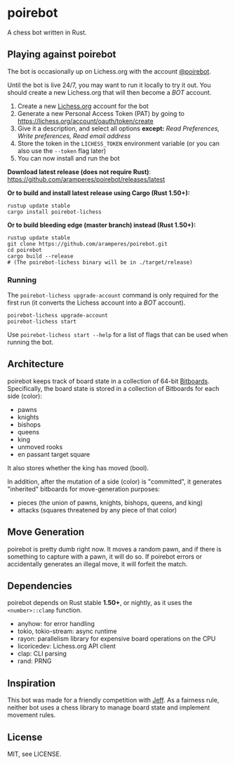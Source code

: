 # poirebot

A chess bot written in Rust.

## Playing against poirebot

The bot is occasionally up on Lichess.org with the account [@poirebot](https://lichess.org/@/poirebot).

Until the bot is live 24/7, you may want to run it locally to try it out. You should create a new Lichess.org that will
then become a *BOT* account.

1. Create a new [Lichess.org](https://lichess.org) account for the bot
2. Generate a new Personal Access Token (PAT) by going to https://lichess.org/account/oauth/token/create
3. Give it a description, and select all options **except:** *Read Preferences, Write preferences, Read email address*
4. Store the token in the `LICHESS_TOKEN` environment variable (or you can also use the `--token` flag later)
5. You can now install and run the bot

**Download latest release (does not require Rust)**: https://github.com/aramperes/poirebot/releases/latest

**Or to build and install latest release using Cargo (Rust 1.50+):**

```
rustup update stable
cargo install poirebot-lichess
```

**Or to build bleeding edge (master branch) instead (Rust 1.50+):**

```
rustup update stable
git clone https://github.com/aramperes/poirebot.git
cd poirebot
cargo build --release
# (The poirebot-lichess binary will be in ./target/release)
```

### Running

The `poirebot-lichess upgrade-account` command is only required for the first run (it converts the Lichess account into
a *BOT* account).

```
poirebot-lichess upgrade-account
poirebot-lichess start
```

Use `poirebot-lichess start --help` for a list of flags that can be used when running the bot.

## Architecture

poirebot keeps track of board state in a collection of 64-bit [Bitboards](https://www.chessprogramming.org/Bitboards).
Specifically, the board state is stored in a collection of Bitboards for each side (color):

* pawns
* knights
* bishops
* queens
* king
* unmoved rooks
* en passant target square

It also stores whether the king has moved (bool).

In addition, after the mutation of a side (color) is "committed", it generates "inherited" bitboards for move-generation
purposes:

* pieces (the union of pawns, knights, bishops, queens, and king)
* attacks (squares threatened by any piece of that color)

## Move Generation

poirebot is pretty dumb right now. It moves a random pawn, and if there is something to capture with a pawn, it will do
so. If poirebot errors or accidentally generates an illegal move, it will forfeit the match.

## Dependencies

poirebot depends on Rust stable **1.50+**, or nightly, as it uses the `<number>::clamp` function.

* anyhow: for error handling
* tokio, tokio-stream: async runtime
* rayon: parallelism library for expensive board operations on the CPU
* licoricedev: Lichess.org API client
* clap: CLI parsing
* rand: PRNG

## Inspiration

This bot was made for a friendly competition with [Jeff](https://github.com/BorysSerbyn/Jeff-bot). As a fairness rule,
neither bot uses a chess library to manage board state and implement movement rules.

## License

MIT, see LICENSE.
